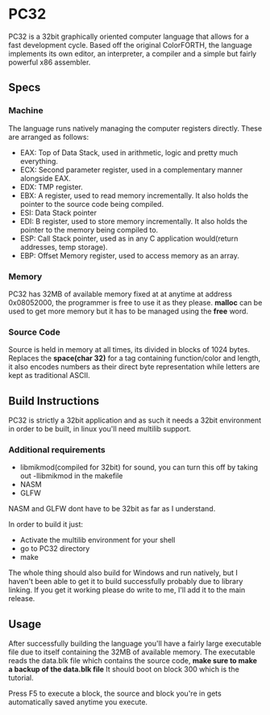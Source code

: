 # PC32

PC32 is a 32bit graphically oriented computer language that allows for a fast development cycle.
Based off the original ColorFORTH, the language implements its own editor, 
an interpreter, a compiler and a simple but fairly powerful x86 assembler.

## Specs
### Machine
The language runs natively managing the computer registers directly.
These are arranged as follows:
- EAX: Top of Data Stack, used in arithmetic, logic and pretty much everything.
- ECX: Second parameter register, used in a complementary manner alongside EAX.
- EDX: TMP register.
- EBX: A register, used to read memory incrementally. It also holds the pointer to the source code being compiled.
- ESI: Data Stack pointer
- EDI: B register, used to store memory incrementally. It also holds the pointer to the memory being compiled to.
- ESP: Call Stack pointer, used as in any C application would(return addresses, temp storage).
- EBP: Offset Memory register, used to access memory as an array.

### Memory
PC32 has 32MB of available memory fixed at at anytime at address 0x08052000, the programmer is free to use it as they please.
**malloc** can be used to get more memory but it has to be managed using the **free** word. 

### Source Code
Source is held in memory at all times, its divided in blocks of 1024 bytes.
Replaces the **space(char 32)** for a tag containing function/color and length, 
it also encodes numbers as their direct byte representation while letters are kept as traditional ASCII.

## Build Instructions
PC32 is strictly a 32bit application and as such it needs a 32bit environment in order to be built,
in linux you'll need multilib support.

### Additional requirements
- libmikmod(compiled for 32bit) for sound, you can turn this off by taking out -llibmikmod in the makefile
- NASM
- GLFW

NASM and GLFW dont have to be 32bit as far as I understand.

In order to build it just:
- Activate the multilib environment for your shell 
- go to PC32 directory
- make

The whole thing should also build for Windows and run natively, 
but I haven't been able to get it to build successfully probably due to library linking. 
If you get it working please do write to me, I'll add it to the main release.

## Usage
After successfully building the language you'll have a fairly large executable file due to itself containing the
32MB of available memory. 
The executable reads the data.blk file which contains the source code, **make sure to make a backup of the data.blk file**
It should boot on block 300 which is the tutorial.

Press F5 to execute a block, the source and block you're in gets automatically saved anytime you execute.



